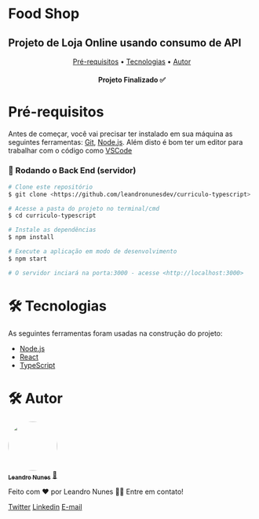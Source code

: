 # Food Shop

## Projeto de Loja Online usando consumo de API

<p align="center">
 <a href="#pre-requisitos">Pré-requisitos</a> •
 <a href="#tecnologias">Tecnologias</a> • 
 <a href="#autor">Autor</a>
</p>

<h4 align="center"> 
	Projeto Finalizado ✅
</h4>

<h1 id="pre-requisitos">Pré-requisitos</h1>

Antes de começar, você vai precisar ter instalado em sua máquina as seguintes ferramentas:
[Git](https://git-scm.com), [Node.js](https://nodejs.org/en/). 
Além disto é bom ter um editor para trabalhar com o código como [VSCode](https://code.visualstudio.com/)

### 🎲 Rodando o Back End (servidor)

```bash
# Clone este repositório
$ git clone <https://github.com/leandronunesdev/curriculo-typescript>

# Acesse a pasta do projeto no terminal/cmd
$ cd curriculo-typescript

# Instale as dependências
$ npm install 

# Execute a aplicação em modo de desenvolvimento
$ npm start

# O servidor inciará na porta:3000 - acesse <http://localhost:3000>
```

<h1 id="tecnologias">🛠 Tecnologias</h1>

As seguintes ferramentas foram usadas na construção do projeto:

- [Node.js](https://nodejs.org/en/)
- [React](https://pt-br.reactjs.org/)
- [TypeScript](https://www.typescriptlang.org/)

<h1 id="autor">🛠 Autor</h1>

<a href="https://github.com/leandronunesdev">
 <img style="border-radius: 50%;" src="https://avatars.githubusercontent.com/u/60386045?s=460&u=b81d71f87ddbf5a2da61abf86227ede788de7d32&v=4" width="100px;" alt=""/>
 <br />
 <sub><b>Leandro Nunes</b></sub></a> <a href="https://github.com/leandronunesdev" title="Leandro">🚀</a>


Feito com ❤️ por Leandro Nunes 👋🏽 Entre em contato!

<a href="https://twitter.com/leandro_nunes">Twitter<a>
<a href="https://www.linkedin.com/in/nunesprofissional/">Linkedin<a>
<a href="mailto:https://www.linkedin.com/in/nunesprofissional/">E-mail<a>
